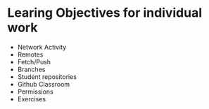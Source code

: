 # Learing Objectives for individual work

* Network Activity
* Remotes
* Fetch/Push
* Branches
* Student repositories
* Github Classroom 
* Permissions
* Exercises


